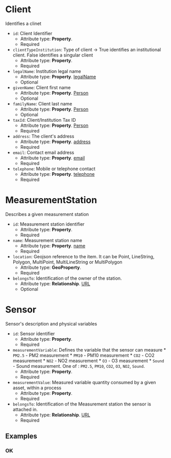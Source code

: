 # Client

Identifies a clinet
-  `id`: Client Identifier
   -  Attribute type: **Property**. 
   -  Required
-  `clientTypeInstitution`: Type of client -> True identifies an institutional client. False identifies a singular client
   -  Attribute type: **Property**. 
   -  Required
-  `legalName`: Institution legal name
   -  Attribute type: **Property**. [legalName](https://schema.org/legalName)
   -  Optional
-  `givenName`: Client first name
   -  Attribute type: **Property**. [Person](https://schema.org/Person)
   -  Optional
-  `familyName`: Client last name
   -  Attribute type: **Property**. [Person](https://schema.org/Person)
   -  Optional
-  `taxId`: Client/Institution Tax ID
   -  Attribute type: **Property**. [Person](https://schema.org/Person)
   -  Required
-  `address`: The client's address
   -  Attribute type: **Property**. [address](https://schema.org/address)
   -  Required
-  `email`: Contact email address
   -  Attribute type: **Property**. [email](https://schema.org/email)
   -  Required
-  `telephone`: Mobile or telephone contact
   -  Attribute type: **Property**. [telephone](https://schema.org/telephone)
   -  Required



# MeasurementStation

Describes a given measurement station
-  `id`: Measurement station identifier
   -  Attribute type: **Property**. 
   -  Required
-  `name`: Measurement station name
   -  Attribute type: **Property**. [name](https://schema.org/name)
   -  Required
-  `location`: Geojson reference to the item. It can be Point, LineString, Polygon, MultiPoint, MultiLineString or MultiPolygon
   -  Attribute type: **GeoProperty**. 
   -  Required
-  `belongsTo`: Identification of the owner of the station.
   -  Attribute type: **Relationship**. [URL](https://schema.org/URL)
   -  Optional



# Sensor

Sensor's description and physical variables
-  `id`: Sensor identifier
   -  Attribute type: **Property**. 
   -  Required
-  `measurementVariable`: Defines the variable that the sensor can measure * `PM2.5` - PM2 measurement * `PM10` - PM10 measurement * `CO2` - CO2 measurement * `NO2` - NO2 measurement * `O3` - O3 measurement * `Sound` - Sound measurement. One of : `PM2.5`, `PM10`, `CO2`, `O3`, `NO2`, `Sound`.
   -  Attribute type: **Property**. 
   -  Required
-  `measurementValue`: Measured variable quantity consumed by a given asset, within a process
   -  Attribute type: **Property**. 
   -  Required
-  `belongsTo`: Identification of the Measurement station the sensor is attached in.
   -  Attribute type: **Relationship**. [URL](https://schema.org/URL)
   -  Required



## Examples

### OK



